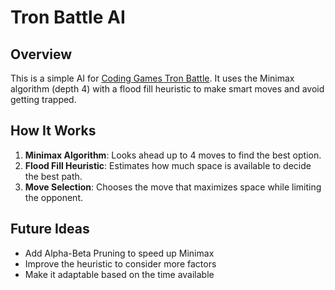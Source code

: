 # Tron Battle AI

## Overview

This is a simple AI for [Coding Games Tron Battle](https://www.codingame.com/multiplayer/bot-programming/tron-battle). It uses the Minimax algorithm (depth 4) with a flood fill heuristic to make smart moves and avoid getting trapped.

## How It Works

1. **Minimax Algorithm**: Looks ahead up to 4 moves to find the best option.
2. **Flood Fill Heuristic**: Estimates how much space is available to decide the best path.
3. **Move Selection**: Chooses the move that maximizes space while limiting the opponent.

## Future Ideas

- Add Alpha-Beta Pruning to speed up Minimax
- Improve the heuristic to consider more factors
- Make it adaptable based on the time available
